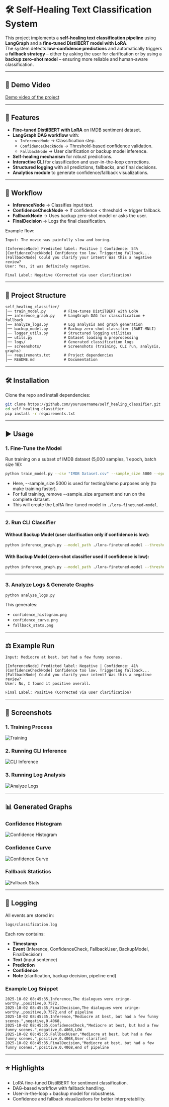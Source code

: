# 🛠️ Self-Healing Text Classification System  

This project implements a **self-healing text classification pipeline** using **LangGraph** and a **fine-tuned DistilBERT model with LoRA**.  
The system detects **low-confidence predictions** and automatically triggers a **fallback strategy** – either by asking the user for clarification or by using a **backup zero-shot model** – ensuring more reliable and human-aware classification.  

---

## 🎥 Demo Video
[Demo video of the project](https://your-demo-link.com)  

---

## 🚀 Features
- **Fine-tuned DistilBERT with LoRA** on IMDB sentiment dataset.  
- **LangGraph DAG workflow** with:  
  - `InferenceNode` → Classification step.  
  - `ConfidenceCheckNode` → Threshold-based confidence validation.  
  - `FallbackNode` → User clarification or backup model inference.  
- **Self-healing mechanism** for robust predictions.  
- **Interactive CLI** for classification and user-in-the-loop corrections.  
- **Structured logging** with all predictions, fallbacks, and final decisions.  
- **Analytics module** to generate confidence/fallback visualizations.  

---

## 🧩 Workflow

- **InferenceNode** → Classifies input text.  
- **ConfidenceCheckNode** → If confidence < threshold → trigger fallback.  
- **FallbackNode** → Uses backup zero-shot model or asks the user.  
- **FinalDecision** → Logs the final classification.  

Example flow:

```text
Input: The movie was painfully slow and boring.

[InferenceNode] Predicted label: Positive | Confidence: 54%
[ConfidenceCheckNode] Confidence too low. Triggering fallback...
[FallbackNode] Could you clarify your intent? Was this a negative review?
User: Yes, it was definitely negative.

Final Label: Negative (Corrected via user clarification)
```

---

## 📂 Project Structure

```
self_healing_classifier/
│── train_model.py        # Fine-tunes DistilBERT with LoRA
│── inference_graph.py    # LangGraph DAG for classification + fallback
│── analyze_logs.py       # Log analysis and graph generation
│── backup_model.py       # Backup zero-shot classifier (BART-MNLI)
│── logger_utils.py       # Structured logging utilities
│── utils.py              # Dataset loading & preprocessing
│── logs/                 # Generated classification logs
│── screenshots/          # Screenshots (training, CLI run, analysis, graphs)
│── requirements.txt      # Project dependencies
│── README.md             # Documentation
```

---

## 🛠️ Installation

Clone the repo and install dependencies:

```bash
git clone https://github.com/yourusername/self_healing_classifier.git
cd self_healing_classifier
pip install -r requirements.txt
```

---

## ▶️ Usage

### 1. Fine-Tune the Model  
Run training on a subset of IMDB dataset (5,000 samples, 1 epoch, batch size 16):  

```bash
python train_model.py --csv "IMDB Dataset.csv" --sample_size 5000 --epochs 1 --batch_size 16
```
- Here, --sample_size 5000 is used for testing/demo purposes only (to make training faster).
- For full training, remove --sample_size argument and run on the complete dataset.
- This will create the LoRA fine-tuned model in `./lora-finetuned-model`.

---

### 2. Run CLI Classifier  

#### Without Backup Model (user clarification only if confidence is low):  
```bash
python inference_graph.py --model_path ./lora-finetuned-model --threshold 0.7
```

#### With Backup Model (zero-shot classifier used if confidence is low):  
```bash
python inference_graph.py --model_path ./lora-finetuned-model --threshold 0.7 --use_backup
```

---

### 3. Analyze Logs & Generate Graphs  
```bash
python analyze_logs.py
```

This generates:  
- `confidence_histogram.png`  
- `confidence_curve.png`  
- `fallback_stats.png`  

---

## ⚖️ Example Run

```text
Input: Mediocre at best, but had a few funny scenes.

[InferenceNode] Predicted label: Negative | Confidence: 41%
[ConfidenceCheckNode] Confidence too low. Triggering fallback...
[FallbackNode] Could you clarify your intent? Was this a negative review?
User: No, I found it positive overall.

Final Label: Positive (Corrected via user clarification)
```

---

## 📸 Screenshots

### 1. Training Process  
![Training](screenshots/1.png)

### 2. Running CLI Inference  
![CLI Inference](screenshots/2.png)

### 3. Running Log Analysis  
![Analyze Logs](screenshots/3.png)

---

## 📊 Generated Graphs

### Confidence Histogram  
![Confidence Histogram](screenshots/confidence_histogram.png)

### Confidence Curve  
![Confidence Curve](screenshots/confidence_curve.png)

### Fallback Statistics  
![Fallback Stats](screenshots/fallback_stats.png)

---

## 📝 Logging

All events are stored in:  

```
logs/classification.log
```

Each row contains:  
- **Timestamp**  
- **Event** (Inference, ConfidenceCheck, FallbackUser, BackupModel, FinalDecision)  
- **Text** (input sentence)  
- **Prediction**  
- **Confidence**  
- **Note** (clarification, backup decision, pipeline end)  

### Example Log Snippet
```
2025-10-02 08:45:35,Inference,The dialogues were cringe-worthy.,positive,0.7572,
2025-10-02 08:45:35,FinalDecision,The dialogues were cringe-worthy.,positive,0.7572,end of pipeline
2025-10-02 08:45:35,Inference,"Mediocre at best, but had a few funny scenes.",negative,0.4068,
2025-10-02 08:45:35,ConfidenceCheck,"Mediocre at best, but had a few funny scenes.",negative,0.4068,LOW
2025-10-02 08:45:35,FallbackUser,"Mediocre at best, but had a few funny scenes.",positive,0.4068,User clarified
2025-10-02 08:45:35,FinalDecision,"Mediocre at best, but had a few funny scenes.",positive,0.4068,end of pipeline
```

---

## ⭐ Highlights

- LoRA fine-tuned DistilBERT for sentiment classification.  
- DAG-based workflow with fallback handling.  
- User-in-the-loop + backup model for robustness.  
- Confidence and fallback visualizations for better interpretability.  
